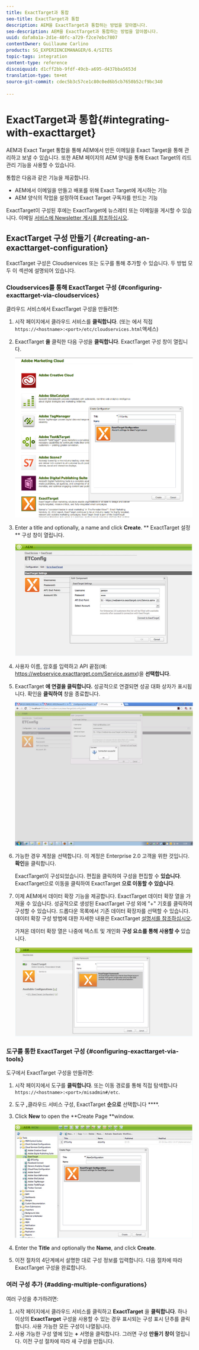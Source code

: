 ```yaml
---
title: ExactTarget과 통합
seo-title: ExactTarget과 통합
description: AEM을 ExactTarget과 통합하는 방법을 알아봅니다.
seo-description: AEM을 ExactTarget과 통합하는 방법을 알아봅니다.
uuid: dafa0a1a-2d1e-40fc-a729-f2ce7ebc7807
contentOwner: Guillaume Carlino
products: SG_EXPERIENCEMANAGER/6.4/SITES
topic-tags: integration
content-type: reference
discoiquuid: d1cff2bb-9fdf-49cb-a695-d437bba5653d
translation-type: tm+mt
source-git-commit: cdec5b3c57ce1c80c0ed6b5cb7650b52cf9bc340

---
```



# ExactTarget과 통합{#integrating-with-exacttarget}

AEM과 Exact Target 통합을 통해 AEM에서 만든 이메일을 Exact Target을 통해 관리하고 보낼 수 있습니다. 또한 AEM 페이지의 AEM 양식을 통해 Exact Target의 리드 관리 기능을 사용할 수 있습니다.

통합은 다음과 같은 기능을 제공합니다.

* AEM에서 이메일을 만들고 배포를 위해 Exact Target에 게시하는 기능
* AEM 양식의 작업을 설정하여 Exact Target 구독자를 만드는 기능

ExactTarget이 구성된 후에는 ExactTarget에 뉴스레터 또는 이메일을 게시할 수 있습니다. 이메일 [서비스에 Newsletter 게시를 참조하십시오](/help/sites-authoring/personalization.md).

## ExactTarget 구성 만들기 {#creating-an-exacttarget-configuration}

ExactTarget 구성은 Cloudservices 또는 도구를 통해 추가할 수 있습니다. 두 방법 모두 이 섹션에 설명되어 있습니다.

### Cloudservices를 통해 ExactTarget 구성 {#configuring-exacttarget-via-cloudservices}

클라우드 서비스에서 ExactTarget 구성을 만들려면:

1. 시작 페이지에서 클라우드 서비스를 **클릭합니다**. (또는 에서 직접 `https://<hostname>:<port>/etc/cloudservices.html`액세스)
1. ExactTarget **을** 클릭한 다음 구성을 **클릭합니다**. ExactTarget 구성 창이 열립니다.

   ![chlimage_1-182](assets/chlimage_1-182.png)

1. Enter a title and optionally, a name and click **Create**. ** ExactTarget 설정** 구성 창이 열립니다.

   ![chlimage_1-31](assets/chlimage_1-31.jpeg)

1. 사용자 이름, 암호를 입력하고 API 끝점(예: https://webservice.exacttarget.com/Service.asmx)을 **선택합니다**.
1. ExactTarget **에 연결을 클릭합니다.** 성공적으로 연결되면 성공 대화 상자가 표시됩니다. 확인을 **클릭하여** 창을 종료합니다.

   ![chlimage_1-32](assets/chlimage_1-32.jpeg)

1. 가능한 경우 계정을 선택합니다. 이 계정은 Enterprise 2.0 고객을 위한 것입니다. **확인**&#x200B;을 클릭합니다.

   ExactTarget이 구성되었습니다. 편집을 클릭하여 구성을 편집할 수 **있습니다**. ExactTarget으로 이동을 클릭하여 ExactTarget **으로 이동할 수 있습니다**.

1. 이제 AEM에서 데이터 확장 기능을 제공합니다. ExactTarget 데이터 확장 열을 가져올 수 있습니다. 성공적으로 생성된 ExactTarget 구성 외에 &quot;+&quot; 기호를 클릭하여 구성할 수 있습니다. 드롭다운 목록에서 기존 데이터 확장자를 선택할 수 있습니다. 데이터 확장 구성 방법에 대한 자세한 내용은 ExactTarget [설명서를 참조하십시오](https://help.exacttarget.com/en/documentation/exacttarget/subscribers/data_extensions_and_data_relationships).

   가져온 데이터 확장 열은 나중에 텍스트 및 개인화 **구성 요소를 통해 사용할 수** 있습니다.

   ![chlimage_1-33](assets/chlimage_1-33.jpeg)

### 도구를 통한 ExactTarget 구성 {#configuring-exacttarget-via-tools}

도구에서 ExactTarget 구성을 만들려면:

1. 시작 페이지에서 도구를 **클릭합니다**. 또는 이동 경로를 통해 직접 탐색합니다 `https://<hostname>:<port>/misadmin#/etc`.
1. 도구 **,**&#x200B;클라우드 서비스 구성, ExactTarget **순으로** 선택합니다 ****.
1. Click **New** to open the **Create Page **window.

   ![chlimage_1-34](assets/chlimage_1-34.jpeg)

1. Enter the **Title** and optionally the **Name**, and click **Create**.
1. 이전 절차의 4단계에서 설명한 대로 구성 정보를 입력합니다. 다음 절차에 따라 ExactTarget 구성을 완료합니다.

### 여러 구성 추가 {#adding-multiple-configurations}

여러 구성을 추가하려면:

1. 시작 페이지에서 클라우드 서비스를 클릭하고 **ExactTarget** 을 **클릭합니다**. 하나 이상의 **ExactTarget** 구성을 사용할 수 있는 경우 표시되는 구성 표시 단추를 클릭합니다. 사용 가능한 모든 구성이 나열됩니다.
1. 사용 가능한 구성 옆에 있는 **+** 서명을 클릭합니다. 그러면 구성 **만들기 창이** 열립니다. 이전 구성 절차에 따라 새 구성을 만듭니다.

